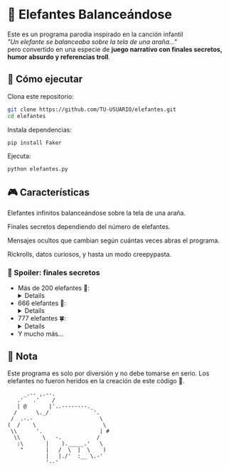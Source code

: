 # 🐘 Elefantes Balanceándose

Este es un programa parodia inspirado en la canción infantil  
*"Un elefante se balanceaba sobre la tela de una araña..."*  
pero convertido en una especie de **juego narrativo con finales secretos, humor absurdo y referencias troll**.

## 🚀 Cómo ejecutar
Clona este repositorio:
   ```bash
   git clone https://github.com/TU-USUARIO/elefantes.git
   cd elefantes
   ```
Instala dependencias:

```bash
pip install Faker
```

Ejecuta:

```bash
python elefantes.py
```

## 🎮 Características

Elefantes infinitos balanceándose sobre la tela de una araña.

Finales secretos dependiendo del número de elefantes.

Mensajes ocultos que cambian según cuántas veces abras el programa.

Rickrolls, datos curiosos, y hasta un modo creepypasta.

### 🤫 Spoiler: finales secretos
- Más de 200 elefantes 👀:<details><pre>empiezan a pasar cosas extrañas...
- 666 elefantes 👹: <details><pre>se listan todos con nombres generados (prepárate para esperar).
- 777 elefantes 🍀: <details><pre>¡recibes un mensaje de buena suerte para continuar la saga!
- Y mucho más...</details>

## 📜 Nota
Este programa es solo por diversión y no debe tomarse en serio.
Los elefantes no fueron heridos en la creación de este código 🐘.

```
     _.-- ,.--.
   .'   .'    /
   | @       |'..--------._
  /      \._/              '.
 /  .-.-                     \
(  /    \                     \
 \\      '.                  | #
  \\       \   -.           /
   :\       |    )._____.'   \
    "       |   /  \  |  \    )
            |   |./'  :__ \.-'
            '--'
```

